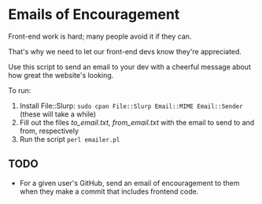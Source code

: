 # Emails of Encouragement

Front-end work is hard; many people avoid it if they can.

That's why we need to let our front-end devs know they're appreciated.

Use this script to send an email to your dev with a cheerful message about how great the website's looking.

To run:
1. Install File::Slurp: ```sudo cpan File::Slurp Email::MIME Email::Sender``` (these will take a while)
2. Fill out the files *to_email.txt*, *from_email.txt* with the email to send to and from, respectively
3. Run the script ```perl emailer.pl```

## TODO

- For a given user's GitHub, send an email of encouragement to them when they make a commit that includes frontend code. 